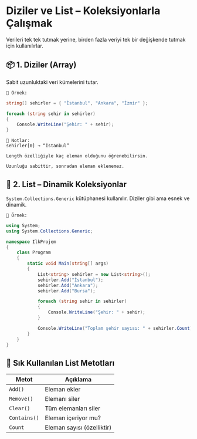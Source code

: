 # Diziler ve List<T> – Koleksiyonlarla Çalışmak

Verileri tek tek tutmak yerine, birden fazla veriyi tek bir değişkende tutmak için kullanılırlar.

## 📦 1. Diziler (Array)
Sabit uzunluktaki veri kümelerini tutar.

`🧪 Örnek:`

```csharp
string[] sehirler = { "İstanbul", "Ankara", "İzmir" };

foreach (string sehir in sehirler)
{
    Console.WriteLine("Şehir: " + sehir);
}
```

```
🧠 Notlar:
sehirler[0] → “İstanbul”

Length özelliğiyle kaç eleman olduğunu öğrenebilirsin.

Uzunluğu sabittir, sonradan eleman eklenemez.
```

## 🧰 2. List<T> – Dinamik Koleksiyonlar
`System.Collections.Generic` kütüphanesi kullanılır.
Diziler gibi ama esnek ve dinamik.

`🧪 Örnek:`
```csharp
using System;
using System.Collections.Generic;

namespace IlkProjem
{
    class Program
    {
        static void Main(string[] args)
        {
            List<string> sehirler = new List<string>();
            sehirler.Add("İstanbul");
            sehirler.Add("Ankara");
            sehirler.Add("Bursa");

            foreach (string sehir in sehirler)
            {
                Console.WriteLine("Şehir: " + sehir);
            }

            Console.WriteLine("Toplam şehir sayısı: " + sehirler.Count);
        }
    }
}
```

## 🔄 Sık Kullanılan List Metotları

| Metot        | Açıklama                   |
| ------------ | -------------------------- |
| `Add()`      | Eleman ekler               |
| `Remove()`   | Elemanı siler              |
| `Clear()`    | Tüm elemanları siler       |
| `Contains()` | Eleman içeriyor mu?        |
| `Count`      | Eleman sayısı (özelliktir) |

